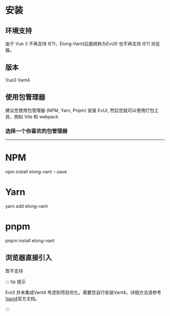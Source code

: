 # 安装

## 环境支持

由于 Vue 3 不再支持 IE11，Elong-Vant(后面统称为EvUI) 也不再支持 IE11 浏览器。

## 版本

Vue3 Vant4

## 使用包管理器

建议您使用包管理器 (NPM, Yarn, Pnpm) 安装 EvUI, 然后您就可以使用打包工具，例如 Vite 和 webpack

### 选择一个你喜欢的包管理器

---

# NPM

npm install elong-vant --save

# Yarn

yarn add elong-vant

# pnpm

pnpm install elong-vant

## 浏览器直接引入

暂不支持

::: tip 提示

EvUI 并未集成Vant4 考虑到项目优化，需要您自行安装Vant4。详细方法请参考[Vant4](https://vant-contrib.gitee.io/vant/#/zh-CN/home)官方文档。

:::
